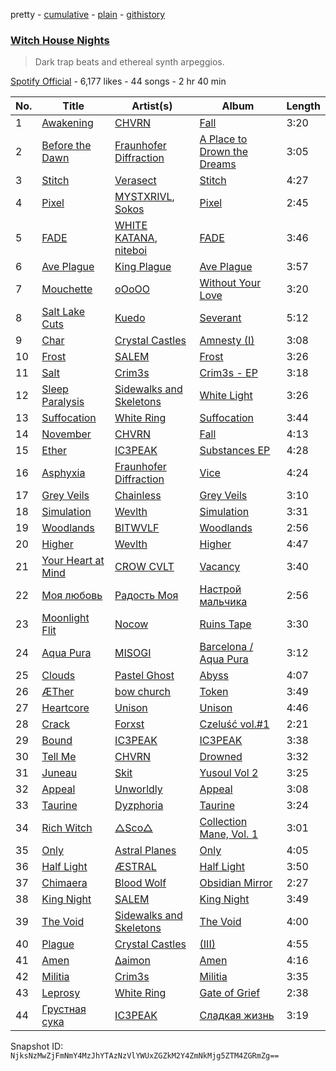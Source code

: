 pretty - [cumulative](/playlists/cumulative/7LBFMuT8Ool5VxAbDMWjtA.md) - [plain](/playlists/plain/7LBFMuT8Ool5VxAbDMWjtA) - [githistory](https://github.githistory.xyz/mackorone/spotify-playlist-archive/blob/main/playlists/plain/7LBFMuT8Ool5VxAbDMWjtA)

### [Witch House Nights](https://open.spotify.com/playlist/7LBFMuT8Ool5VxAbDMWjtA)

> Dark trap beats and ethereal synth arpeggios.

[Spotify Official](https://open.spotify.com/user/tj0g0uiiz4rscm97u8kuqyadv) - 6,177 likes - 44 songs - 2 hr 40 min

| No. | Title | Artist(s) | Album | Length |
|---|---|---|---|---|
| 1 | [Awakening](https://open.spotify.com/track/5rUSJdwvjQXRRzwwzXk4WI) | [CHVRN](https://open.spotify.com/artist/7rSykIe3Og1NMbIV6LOeVx) | [Fall](https://open.spotify.com/album/2cbjAJshqrtMfOfR7gSOif) | 3:20 |
| 2 | [Before the Dawn](https://open.spotify.com/track/588vIX446PBPjGyYk2sTgH) | [Fraunhofer Diffraction](https://open.spotify.com/artist/3s001vzLUM01WSssGvHhXA) | [A Place to Drown the Dreams](https://open.spotify.com/album/66McoXxes1kWgoeq3Tu660) | 3:05 |
| 3 | [Stitch](https://open.spotify.com/track/29G4BQoNMjCjvubV6rFiyg) | [Verasect](https://open.spotify.com/artist/0qGXgOeaVWc7PXMJzHMOHW) | [Stitch](https://open.spotify.com/album/7upH9zI0vpIsHl9sIT2Two) | 4:27 |
| 4 | [Pixel](https://open.spotify.com/track/0CDQpqpDFkbpHLHReZ3uuR) | [MYSTXRIVL](https://open.spotify.com/artist/5puIJpEBWYS37qD8TS8gZq), [Sokos](https://open.spotify.com/artist/74BcHC0oHVSwJySCVT8pz7) | [Pixel](https://open.spotify.com/album/1YlJV2vKkFCQQJjd2DLCXZ) | 2:45 |
| 5 | [FADE](https://open.spotify.com/track/7bhUywrgoZaEWXidXmx9bI) | [WHITE KATANA](https://open.spotify.com/artist/5OtyZM8MxtHrYqOPxetwji), [niteboi](https://open.spotify.com/artist/2Ue601Op6mLGMwrQYjAOSW) | [FADE](https://open.spotify.com/album/07jHrZSDK22RASyH0wR99s) | 3:46 |
| 6 | [Ave Plague](https://open.spotify.com/track/6qMVcqQtXBUsR1kQHIa2Qi) | [King Plague](https://open.spotify.com/artist/688qufssIBfmoD8BJxZD9Q) | [Ave Plague](https://open.spotify.com/album/19an75EnoqYFYS7vdbrvMe) | 3:57 |
| 7 | [Mouchette](https://open.spotify.com/track/3owLOMBJGYxACaBPOLS77x) | [oOoOO](https://open.spotify.com/artist/1f5Qv25dd6ldcXS9aKqDTi) | [Without Your Love](https://open.spotify.com/album/2wf11Rymw6luwP1XMdGGLO) | 3:20 |
| 8 | [Salt Lake Cuts](https://open.spotify.com/track/7phzoYdNfWHtu29bUU2Evu) | [Kuedo](https://open.spotify.com/artist/1SYQUJukd40ps4z6RT77rC) | [Severant](https://open.spotify.com/album/2TwjER8Vj4lqKpZ0g68NoD) | 5:12 |
| 9 | [Char](https://open.spotify.com/track/0jhxxEBzlvuDqAqV9i9Iuc) | [Crystal Castles](https://open.spotify.com/artist/7K3zpFXBvPcvzhj7zlGJdO) | [Amnesty \(I\)](https://open.spotify.com/album/03CgI5yzuOcyRkkDOyCazP) | 3:08 |
| 10 | [Frost](https://open.spotify.com/track/21L2I5THDWBMVhaM40vRFo) | [SALEM](https://open.spotify.com/artist/09CJcG6ndtL82D8x9VxaeT) | [Frost](https://open.spotify.com/album/21TA6tOn0BhFlW67cK7uDy) | 3:26 |
| 11 | [Salt](https://open.spotify.com/track/6ammoqYGt8Ofhj1tLd12Wq) | [Crim3s](https://open.spotify.com/artist/1ARDx2oCR7sJEjbnHsbbRU) | [Crim3s \- EP](https://open.spotify.com/album/3h1R5UVCRRkVMlGydV4Ytc) | 3:18 |
| 12 | [Sleep Paralysis](https://open.spotify.com/track/1uwzAmgnBBO5fi6N4JQnlt) | [Sidewalks and Skeletons](https://open.spotify.com/artist/48nHO1cuTbpx4ELhChsxX1) | [White Light](https://open.spotify.com/album/0Iq6APTGuGPe875jV0rIw2) | 3:26 |
| 13 | [Suffocation](https://open.spotify.com/track/3i0CTZmifPahTx3CSIx3LF) | [White Ring](https://open.spotify.com/artist/64AV09dDdCGBGv11QlGOJN) | [Suffocation](https://open.spotify.com/album/3ugtU0UeDrA5g5J6V4GHLW) | 3:44 |
| 14 | [November](https://open.spotify.com/track/0zZcMvnkj6FBBWWXF3cwxv) | [CHVRN](https://open.spotify.com/artist/7rSykIe3Og1NMbIV6LOeVx) | [Fall](https://open.spotify.com/album/2cbjAJshqrtMfOfR7gSOif) | 4:13 |
| 15 | [Ether](https://open.spotify.com/track/76DAkogdxJEPQnWk9kzewp) | [IC3PEAK](https://open.spotify.com/artist/3luonLzvSOxdU8ytCaEIK8) | [Substances EP](https://open.spotify.com/album/4oxqfZ4aQv4mIHf59W3X1S) | 4:28 |
| 16 | [Asphyxia](https://open.spotify.com/track/1efaNOKQVHof1w74x83RHu) | [Fraunhofer Diffraction](https://open.spotify.com/artist/3s001vzLUM01WSssGvHhXA) | [Vice](https://open.spotify.com/album/642uT502ud4QsY9ZLL4Vkh) | 4:24 |
| 17 | [Grey Veils](https://open.spotify.com/track/1lXbVK6pYYRxcDcBLaPME2) | [Chainless](https://open.spotify.com/artist/40lgCyfmz6zJKM0Ab2dHFi) | [Grey Veils](https://open.spotify.com/album/4j6yGm02EmhjmVoCwdGRJZ) | 3:10 |
| 18 | [Simulation](https://open.spotify.com/track/3ZEyIY5i9m86hJjF14UqvV) | [Wevlth](https://open.spotify.com/artist/5N7wAKV4HvGQj66w5HV4bD) | [Simulation](https://open.spotify.com/album/2jeK8ZALtJP3ZK9aR4mcmT) | 3:31 |
| 19 | [Woodlands](https://open.spotify.com/track/7oPl7r8kLdjpeXlWg7LDc1) | [BITWVLF](https://open.spotify.com/artist/7hAxi36lF6tUTw06MSrY2F) | [Woodlands](https://open.spotify.com/album/5Mgnaoc0bFOQThw2uYWIAR) | 2:56 |
| 20 | [Higher](https://open.spotify.com/track/0HHdsqqY9qbgUV0EstbDqU) | [Wevlth](https://open.spotify.com/artist/5N7wAKV4HvGQj66w5HV4bD) | [Higher](https://open.spotify.com/album/19CvZyxiBvd3dVzWpT5C10) | 4:47 |
| 21 | [Your Heart at Mind](https://open.spotify.com/track/3uniDSxZDaZe2mKIFWGqqf) | [CROW CVLT](https://open.spotify.com/artist/2lW6mrsfcujnwKb2dKWaNj) | [Vacancy](https://open.spotify.com/album/2H2VFjX8zeRRcx1JZdIR4u) | 3:40 |
| 22 | [Моя любовь](https://open.spotify.com/track/0cXCYCv1SL38Q5oSkNONvy) | [Радость Моя](https://open.spotify.com/artist/7p9Fl9DbB7mdSKcOOWA22J) | [Настрой мальчика](https://open.spotify.com/album/415HjS8iHMERp7eib3wxGA) | 2:56 |
| 23 | [Moonlight Flit](https://open.spotify.com/track/279fvscy31X441ZtoVb4BT) | [Nocow](https://open.spotify.com/artist/37fdkkiylsDkoVwyK7WvzK) | [Ruins Tape](https://open.spotify.com/album/3GNRY3C2HO8zIeTWPhiQww) | 3:30 |
| 24 | [Aqua Pura](https://open.spotify.com/track/1q7XA1Zq97bWjk7gGQHsvA) | [MISOGI](https://open.spotify.com/artist/778Snztf3N5DXp0kHGFl3g) | [Barcelona / Aqua Pura](https://open.spotify.com/album/2amjRXI6wUcO2rVfOoJql3) | 3:12 |
| 25 | [Clouds](https://open.spotify.com/track/7mZuQv7WRdRWIWibJoHYHn) | [Pastel Ghost](https://open.spotify.com/artist/06O23tLg0or676h8EEzH7W) | [Abyss](https://open.spotify.com/album/68UkuqIJb0Ob5EkCtry4x3) | 4:07 |
| 26 | [ÆTher](https://open.spotify.com/track/10Ng4NWeokDxuP6qTYKrpt) | [bow church](https://open.spotify.com/artist/57ZZR7YVR4IJPxEBUL6B8T) | [Token](https://open.spotify.com/album/24s2XYuhIrkWrw4q110Jya) | 3:49 |
| 27 | [Heartcore](https://open.spotify.com/track/5C1XqQFbO0QhVPFmQ9rYd0) | [Unison](https://open.spotify.com/artist/30usFtBUYUQkOPQMI8weaJ) | [Unison](https://open.spotify.com/album/2NXZFvWtRW7zX8OINi0BJN) | 4:46 |
| 28 | [Crack](https://open.spotify.com/track/3Y7lofH8yu5adzyGjqmblz) | [Forxst](https://open.spotify.com/artist/4t8zhFslMZ1y2XQo6uirep) | [Czeluść vol.\#1](https://open.spotify.com/album/6EtdZbUlVOG1VWs085iUog) | 2:21 |
| 29 | [Bound](https://open.spotify.com/track/34giTIlOrw3j8X08Lvl3kZ) | [IC3PEAK](https://open.spotify.com/artist/3luonLzvSOxdU8ytCaEIK8) | [IC3PEAK](https://open.spotify.com/album/0yE5Ldro2Q3m6mBeof5YB8) | 3:38 |
| 30 | [Tell Me](https://open.spotify.com/track/6IPEz83Ac62TEYhdzaodWl) | [CHVRN](https://open.spotify.com/artist/7rSykIe3Og1NMbIV6LOeVx) | [Drowned](https://open.spotify.com/album/47CQ1XuS58g6WhU1HW2lCM) | 3:32 |
| 31 | [Juneau](https://open.spotify.com/track/4oDzRMvDeIrwuwupp0iRQ3) | [Skit](https://open.spotify.com/artist/6ejpWdV51Wxr3azIpJXwoQ) | [Yusoul Vol 2](https://open.spotify.com/album/2CPyeGpMPRB20x5sEu4Hxa) | 3:25 |
| 32 | [Appeal](https://open.spotify.com/track/3imm0MMW7gLNRWs5W1pAEG) | [Unworldly](https://open.spotify.com/artist/0CVD1jYtPtW8sbOnPFxw0R) | [Appeal](https://open.spotify.com/album/2uN9Nh3yDRh9xstbEl0emy) | 3:08 |
| 33 | [Taurine](https://open.spotify.com/track/75bfH2B3aSMK6Z2ISCKG6B) | [Dyzphoria](https://open.spotify.com/artist/6SehYBqIfg08SBrc7Ydreg) | [Taurine](https://open.spotify.com/album/6j0fQM6QAoW2uOUJNjrxWG) | 3:24 |
| 34 | [Rich Witch](https://open.spotify.com/track/3PeVPWbYyMmqcZC4QkROKw) | [△Sco△](https://open.spotify.com/artist/3Hlp7o0Wfy8UpZ3mohj63k) | [Collection Mane, Vol\. 1](https://open.spotify.com/album/431rWNQFJiciYChVwRTkfN) | 3:01 |
| 35 | [Only](https://open.spotify.com/track/2hXllmgUWMnWvtU0miwALZ) | [Astral Planes](https://open.spotify.com/artist/2XyiQolWOpczm5A4osFLkE) | [Only](https://open.spotify.com/album/6BgnSVT9ANNbnmqUMbAJFo) | 4:05 |
| 36 | [Half Light](https://open.spotify.com/track/0XYmQ1Mb8rsQgfwGt3qfYq) | [ÆSTRAL](https://open.spotify.com/artist/0WH6jkqBDDzQYQx3jSuNgL) | [Half Light](https://open.spotify.com/album/462bl0Nj38csKPFAGjRY1E) | 3:50 |
| 37 | [Chimaera](https://open.spotify.com/track/3V2ALKqIqLmIvKwvzZvOQb) | [Blood Wolf](https://open.spotify.com/artist/7AK5frQb54wtKiwjHY4OmD) | [Obsidian Mirror](https://open.spotify.com/album/5uxmUMR9iapDxVuFthUeNo) | 2:27 |
| 38 | [King Night](https://open.spotify.com/track/1fQ7sTkoDooENKCu0u0U7a) | [SALEM](https://open.spotify.com/artist/09CJcG6ndtL82D8x9VxaeT) | [King Night](https://open.spotify.com/album/7kHch2Mc1guIeHbbTVz4Fc) | 3:49 |
| 39 | [The Void](https://open.spotify.com/track/7yF36rxyk8eJwPQVGfCMij) | [Sidewalks and Skeletons](https://open.spotify.com/artist/48nHO1cuTbpx4ELhChsxX1) | [The Void](https://open.spotify.com/album/4kx2AIsqHCu1Yqvi0RFPA2) | 4:00 |
| 40 | [Plague](https://open.spotify.com/track/3lfQVVHkh8vFPi7LraIlMR) | [Crystal Castles](https://open.spotify.com/artist/7K3zpFXBvPcvzhj7zlGJdO) | [\(III\)](https://open.spotify.com/album/1NIfkZIYVAO6vnfmFOilHc) | 4:55 |
| 41 | [Amen](https://open.spotify.com/track/200NBSoWbdGVyucC1yjBE2) | [∆aimon](https://open.spotify.com/artist/3jIi2szsFwzmJCtETr5SaH) | [Amen](https://open.spotify.com/album/6TVd5922MjjqiEWHHOwiXU) | 4:16 |
| 42 | [Militia](https://open.spotify.com/track/3cG8BLuNcxKBAY2NegWL2F) | [Crim3s](https://open.spotify.com/artist/1ARDx2oCR7sJEjbnHsbbRU) | [Militia](https://open.spotify.com/album/45CsIfZPYqaNRCoBb7huiO) | 3:35 |
| 43 | [Leprosy](https://open.spotify.com/track/6Fdhk6Xp0ER0mvftQPNBzU) | [White Ring](https://open.spotify.com/artist/64AV09dDdCGBGv11QlGOJN) | [Gate of Grief](https://open.spotify.com/album/2laic9BwkaHT1kXWrIt28p) | 2:38 |
| 44 | [Грустная сука](https://open.spotify.com/track/18hIrODUziu3KyUxeDKlcq) | [IC3PEAK](https://open.spotify.com/artist/3luonLzvSOxdU8ytCaEIK8) | [Сладкая жизнь](https://open.spotify.com/album/1x5XZhwID74j0tqkcU6hCy) | 3:19 |

Snapshot ID: `NjksNzMwZjFmNmY4MzJhYTAzNzVlYWUxZGZkM2Y4ZmNkMjg5ZTM4ZGRmZg==`

